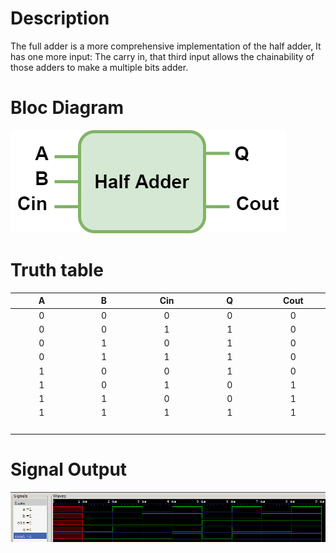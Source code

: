 # Description
The full adder is a more comprehensive implementation of the half adder, It has one more input: The carry in, that third input allows the chainability of those adders to make a multiple bits adder.

# Bloc Diagram
![interface of gtkWave](/IMAGES/FullAdder.png)

# Truth table
|        A         |        B         |       Cin        |        Q         |       Cout       |
| :--------------: | :--------------: | :--------------: | :--------------: | :--------------: |
|        0         |        0         |        0         |        0         |        0         |
|        0         |        0         |        1         |        1         |        0         |
|        0         |        1         |        0         |        1         |        0         |
|        0         |        1         |        1         |        1         |        0         |
|        1         |        0         |        0         |        1         |        0         |
|        1         |        0         |        1         |        0         |        1         |
|        1         |        1         |        0         |        0         |        1         |
|        1         |        1         |        1         |        1         |        1         |
| <img width=100/> | <img width=100/> | <img width=100/> | <img width=100/> | <img width=100/> |

# Signal Output

![interface of gtkWave](/IMAGES/FullAdder_GTKWAVE.png)
